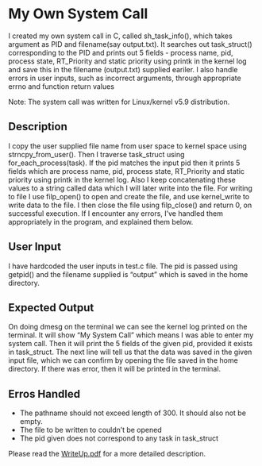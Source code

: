 # My Own System Call
I created my own system call in C, called sh_task_info(), which takes argument as PID and filename(say output.txt). It searches out task_struct() corresponding to the PID and prints out 5 fields - process name, pid, process state, RT_Priority and static priority using printk in the kernel log and save this in the filename (output.txt) supplied eariler. I also handle errors in user inputs, such as incorrect arguments, through appropriate errno and function return values 

Note: The system call was written for Linux/kernel v5.9 distribution.

## Description
I copy the user supplied file name from user space to kernel space using strncpy_from_user(). Then I traverse task_struct using for_each_process(task). If the pid matches the input pid then it prints 5 fields which are process name, pid, process state, RT_Priority and static priority using printk in the kernel log. Also I keep concatenating these values to a string called data which I will later write into the file. For writing to file I use filp_open() to open and create the file, and use kernel_write to write data to the file. I then close the file using filp_close() and return 0, on successful execution. If I encounter any errors, I’ve handled them appropriately in the program, and explained them below.

## User Input
I have hardcoded the user inputs in test.c file. The pid is passed using getpid() and the filename
supplied is “output” which is saved in the home directory.

## Expected Output
On doing dmesg on the terminal we can see the kernel log printed on the terminal. It will show
“My System Call” which means I was able to enter my system call. Then it will print the 5 fields
of the given pid, provided it exists in task_struct. The next line will tell us that the data was
saved in the given input file, which we can confirm by opening the file saved in the home
directory. If there was error, then it will be printed in the terminal.

## Erros Handled
- The pathname should not exceed length of 300. It should also not be empty.
- The file to be written to couldn’t be opened
- The pid given does not correspond to any task in task_struct

Please read the [WriteUp.pdf](https://github.com/samikshamodi/OperatingSystems/blob/master/My%20Own%20System%20Call/WriteUp.pdf) for a more detailed description.
